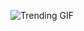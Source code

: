 ![Trending GIF](https://media3.giphy.com/media/v1.Y2lkPThiYjIxNzcydzhqbzZlaHBsY25hMHZ2bnJyOWF1MngzZjJuM3FjaGxzZHdscDAzbyZlcD12MV9naWZzX3NlYXJjaCZjdD1n/fryY00CO4xCz4uJuDQ/giphy.gif)

